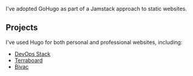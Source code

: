 I've adopted GoHugo as part of a Jamstack approach to static websites.

## Projects

I've used Hugo for both personal and professional websites, including:

* [DevOps Stack](https://devops-stack.io/)
* [Terraboard](https://terraboard.io/)
* [Bivac](https://bivac.io/)
